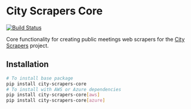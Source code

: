 # City Scrapers Core

[![Build Status](https://travis-ci.org/City-Bureau/city-scrapers-core.svg?branch=master)](https://travis-ci.org/City-Bureau/city-scrapers-core)

Core functionality for creating public meetings web scrapers for the [City Scrapers](https://cityscrapers.org/) project.

## Installation

```bash
# To install base package
pip install city-scrapers-core
# To install with AWS or Azure dependencies
pip install city-scrapers-core[aws]
pip install city-scrapers-core[azure]
```
